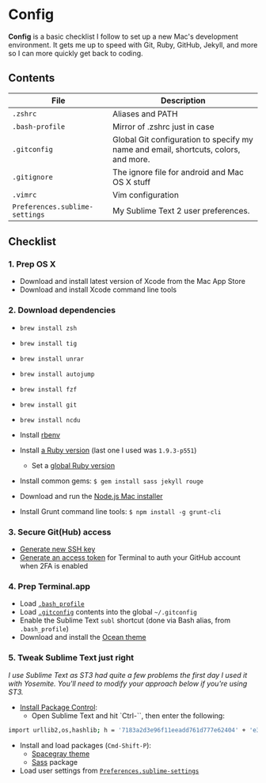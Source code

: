 # Config

**Config** is a basic checklist I follow to set up a new Mac's development environment. It gets me up to speed with Git, Ruby, GitHub, Jekyll, and more so I can more quickly get back to coding.

## Contents

| File | Description |
| --- | --- |
| `.zshrc` | Aliases and PATH |
| `.bash-profile` | Mirror of .zshrc just in case |
| `.gitconfig` | Global Git configuration to specify my name and email, shortcuts, colors, and more. |
| `.gitignore` | The ignore file for android and Mac OS X stuff |
| `.vimrc` | Vim configuration |
| `Preferences.sublime-settings` | My Sublime Text 2 user preferences. |

## Checklist

### 1. Prep OS X

- Download and install latest version of Xcode from the Mac App Store
- Download and install Xcode command line tools

### 2. Download dependencies

- `brew install zsh`
- `brew install tig`
- `brew install unrar`
- `brew install autojump`
- `brew install fzf`
- `brew install git`
- `brew install ncdu`


- Install [rbenv](https://github.com/sstephenson/rbenv)
- Install [a Ruby version](https://github.com/sstephenson/rbenv#installing-ruby-versions) (last one I used was `1.9.3-p551`)
  - Set a [global Ruby version](https://github.com/sstephenson/rbenv#rbenv-global)
- Install common gems: `$ gem install sass jekyll rouge`
- Download and run the [Node.js Mac installer](http://nodejs.org/download/)
- Install Grunt command line tools: `$ npm install -g grunt-cli`

### 3. Secure Git(Hub) access

- [Generate new SSH key](https://help.github.com/articles/generating-ssh-keys/)
- [Generate an access token](https://help.github.com/articles/creating-an-access-token-for-command-line-use/) for Terminal to auth your GitHub account when 2FA is enabled

### 4. Prep Terminal.app

- Load [`.bash_profile`](/.bash_profile)
- Load [`.gitconfig`](/.gitconfig) contents into the global `~/.gitconfig`
- Enable the Sublime Text  `subl` shortcut (done via Bash alias, from `.bash_profile`)
- Download and install the [Ocean theme](https://github.com/mdo/ocean-terminal)

### 5. Tweak Sublime Text just right

*I use Sublime Text as ST3 had quite a few problems the first day I used it with Yosemite. You'll need to modify your approach below if you're using ST3.*

- [Install Package Control](https://sublime.wbond.net/installation):
  - Open Sublime Text and hit `Ctrl-\``, then enter the following:
```bash
import urllib2,os,hashlib; h = '7183a2d3e96f11eeadd761d777e62404' + 'e330c659d4bb41d3bdf022e94cab3cd0'; pf = 'Package Control.sublime-package'; ipp = sublime.installed_packages_path(); os.makedirs( ipp ) if not os.path.exists(ipp) else None; urllib2.install_opener( urllib2.build_opener( urllib2.ProxyHandler()) ); by = urllib2.urlopen( 'http://packagecontrol.io/' + pf.replace(' ', '%20')).read(); dh = hashlib.sha256(by).hexdigest(); open( os.path.join( ipp, pf), 'wb' ).write(by) if dh == h else None; print('Error validating download (got %s instead of %s), please try manual install' % (dh, h) if dh != h else 'Please restart Sublime Text to finish installation')
```
- Install and load packages (`Cmd-Shift-P`):
  - [Spacegray theme](http://kkga.github.io/spacegray/)
  - [Sass](http://sass-lang.com) package
- Load user settings from [`Preferences.sublime-settings`](/Preferences.sublime-settings)


